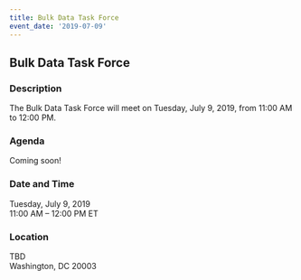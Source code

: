 ```yaml
---
title: Bulk Data Task Force
event_date: '2019-07-09'
---
```


## Bulk Data Task Force

### Description
The Bulk Data Task Force will meet on Tuesday, July 9, 2019, from 11:00 AM to 12:00 PM.   

### Agenda  
Coming soon! 

### Date and Time
Tuesday, July 9, 2019  
11:00 AM – 12:00 PM ET

### Location
TBD  
Washington, DC 20003  

